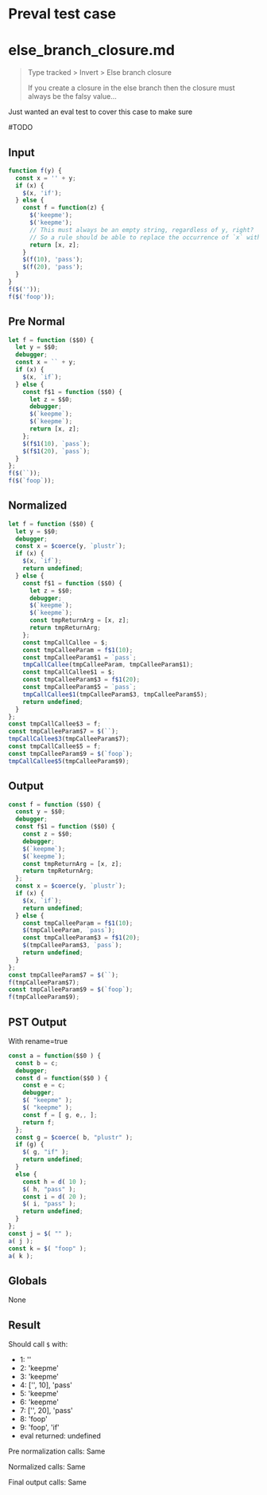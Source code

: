 # Preval test case

# else_branch_closure.md

> Type tracked > Invert > Else branch closure
>
> If you create a closure in the else branch then the closure must always be the falsy value...

Just wanted an eval test to cover this case to make sure

#TODO

## Input

`````js filename=intro
function f(y) {
  const x = '' + y;
  if (x) {
    $(x, 'if');
  } else {
    const f = function(z) {
      $('keepme');
      $('keepme');
      // This must always be an empty string, regardless of y, right?
      // So a rule should be able to replace the occurrence of `x` with an empty string safely...
      return [x, z];
    }
    $(f(10), 'pass');
    $(f(20), 'pass');
  }
}
f($(''));
f($('foop'));
`````

## Pre Normal

`````js filename=intro
let f = function ($$0) {
  let y = $$0;
  debugger;
  const x = `` + y;
  if (x) {
    $(x, `if`);
  } else {
    const f$1 = function ($$0) {
      let z = $$0;
      debugger;
      $(`keepme`);
      $(`keepme`);
      return [x, z];
    };
    $(f$1(10), `pass`);
    $(f$1(20), `pass`);
  }
};
f($(``));
f($(`foop`));
`````

## Normalized

`````js filename=intro
let f = function ($$0) {
  let y = $$0;
  debugger;
  const x = $coerce(y, `plustr`);
  if (x) {
    $(x, `if`);
    return undefined;
  } else {
    const f$1 = function ($$0) {
      let z = $$0;
      debugger;
      $(`keepme`);
      $(`keepme`);
      const tmpReturnArg = [x, z];
      return tmpReturnArg;
    };
    const tmpCallCallee = $;
    const tmpCalleeParam = f$1(10);
    const tmpCalleeParam$1 = `pass`;
    tmpCallCallee(tmpCalleeParam, tmpCalleeParam$1);
    const tmpCallCallee$1 = $;
    const tmpCalleeParam$3 = f$1(20);
    const tmpCalleeParam$5 = `pass`;
    tmpCallCallee$1(tmpCalleeParam$3, tmpCalleeParam$5);
    return undefined;
  }
};
const tmpCallCallee$3 = f;
const tmpCalleeParam$7 = $(``);
tmpCallCallee$3(tmpCalleeParam$7);
const tmpCallCallee$5 = f;
const tmpCalleeParam$9 = $(`foop`);
tmpCallCallee$5(tmpCalleeParam$9);
`````

## Output

`````js filename=intro
const f = function ($$0) {
  const y = $$0;
  debugger;
  const f$1 = function ($$0) {
    const z = $$0;
    debugger;
    $(`keepme`);
    $(`keepme`);
    const tmpReturnArg = [x, z];
    return tmpReturnArg;
  };
  const x = $coerce(y, `plustr`);
  if (x) {
    $(x, `if`);
    return undefined;
  } else {
    const tmpCalleeParam = f$1(10);
    $(tmpCalleeParam, `pass`);
    const tmpCalleeParam$3 = f$1(20);
    $(tmpCalleeParam$3, `pass`);
    return undefined;
  }
};
const tmpCalleeParam$7 = $(``);
f(tmpCalleeParam$7);
const tmpCalleeParam$9 = $(`foop`);
f(tmpCalleeParam$9);
`````

## PST Output

With rename=true

`````js filename=intro
const a = function($$0 ) {
  const b = c;
  debugger;
  const d = function($$0 ) {
    const e = c;
    debugger;
    $( "keepme" );
    $( "keepme" );
    const f = [ g, e,, ];
    return f;
  };
  const g = $coerce( b, "plustr" );
  if (g) {
    $( g, "if" );
    return undefined;
  }
  else {
    const h = d( 10 );
    $( h, "pass" );
    const i = d( 20 );
    $( i, "pass" );
    return undefined;
  }
};
const j = $( "" );
a( j );
const k = $( "foop" );
a( k );
`````

## Globals

None

## Result

Should call `$` with:
 - 1: ''
 - 2: 'keepme'
 - 3: 'keepme'
 - 4: ['', 10], 'pass'
 - 5: 'keepme'
 - 6: 'keepme'
 - 7: ['', 20], 'pass'
 - 8: 'foop'
 - 9: 'foop', 'if'
 - eval returned: undefined

Pre normalization calls: Same

Normalized calls: Same

Final output calls: Same
